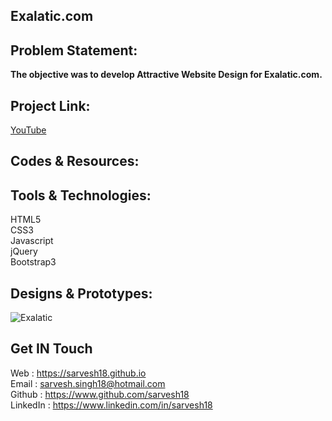 Exalatic.com
------------
Problem Statement:
------------------
**The objective was to develop Attractive Website Design for Exalatic.com.**


Project Link:
-------------
[YouTube](https://youtu.be/3ktJkDWp6p4)


Codes & Resources:
------------------


Tools & Technologies:
---------------------
HTML5 <br>
CSS3 <br>
Javascript <br>
jQuery <br>
Bootstrap3 <br>


Designs & Prototypes:
---------------------
![Exalatic](https://github.com/Sarvesh18/WebApp/blob/master/Exalatic.com/Exalatic.png)


Get IN Touch 
------------
Web : https://sarvesh18.github.io <br>
Email : sarvesh.singh18@hotmail.com <br>
Github : https://www.github.com/sarvesh18 <br>
LinkedIn : https://www.linkedin.com/in/sarvesh18 <br>
